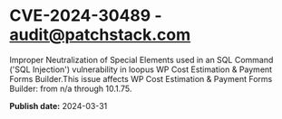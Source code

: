 # CVE-2024-30489 - audit@patchstack.com

Improper Neutralization of Special Elements used in an SQL Command ('SQL Injection') vulnerability in loopus WP Cost Estimation & Payment Forms Builder.This issue affects WP Cost Estimation & Payment Forms Builder: from n/a through 10.1.75.



**Publish date:** 2024-03-31
